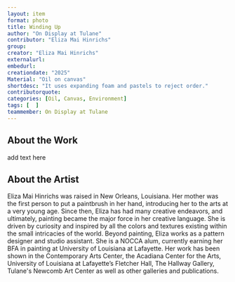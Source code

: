 ```yaml
---
layout: item
format: photo
title: Winding Up
author: "On Display at Tulane"
contributor: "Eliza Mai Hinrichs"
group: 
creator: "Eliza Mai Hinrichs"
externalurl: 
embedurl: 
creationdate: "2025"
Material: "Oil on canvas"
shortdesc: "It uses expanding foam and pastels to reject order."
contributorquote: 
categories: [Oil, Canvas, Environment]
tags: [  ]
teammember: On Display at Tulane
---
```


## About the Work

add text here

## About the Artist

Eliza Mai Hinrichs was raised in New Orleans, Louisiana. Her mother was the first person to put a paintbrush in her hand, introducing her to the arts at a very young age. Since then, Eliza has had many creative endeavors, and ultimately, painting became the major force in her creative language. She is driven by curiosity and inspired by all the colors and textures existing within the small intricacies of the world. Beyond painting, Eliza works as a pattern designer and studio assistant. She is a NOCCA alum, currently earning her BFA in painting at University of Louisiana at Lafayette. Her work has been shown in the Contemporary Arts Center, the Acadiana Center for the Arts, University of Louisiana at Lafayette’s Fletcher Hall, The Hallway Gallery, Tulane's Newcomb Art Center as well as other galleries and publications. 
